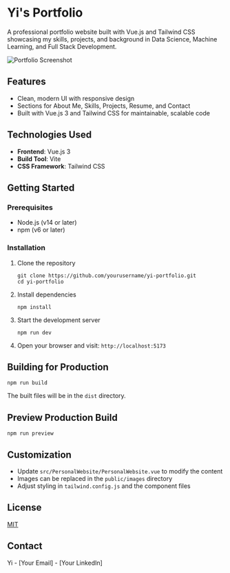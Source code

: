 # Yi's Portfolio

A professional portfolio website built with Vue.js and Tailwind CSS showcasing my skills, projects, and background in Data Science, Machine Learning, and Full Stack Development.

![Portfolio Screenshot](public/images/screenshot.png)

## Features

- Clean, modern UI with responsive design
- Sections for About Me, Skills, Projects, Resume, and Contact
- Built with Vue.js 3 and Tailwind CSS for maintainable, scalable code

## Technologies Used

- **Frontend**: Vue.js 3
- **Build Tool**: Vite
- **CSS Framework**: Tailwind CSS

## Getting Started

### Prerequisites

- Node.js (v14 or later)
- npm (v6 or later)

### Installation

1. Clone the repository
   ```
   git clone https://github.com/yourusername/yi-portfolio.git
   cd yi-portfolio
   ```

2. Install dependencies
   ```
   npm install
   ```

3. Start the development server
   ```
   npm run dev
   ```

4. Open your browser and visit: `http://localhost:5173`

## Building for Production

```
npm run build
```

The built files will be in the `dist` directory.

## Preview Production Build

```
npm run preview
```

## Customization

- Update `src/PersonalWebsite/PersonalWebsite.vue` to modify the content
- Images can be replaced in the `public/images` directory
- Adjust styling in `tailwind.config.js` and the component files

## License

[MIT](LICENSE)

## Contact

Yi - [Your Email] - [Your LinkedIn] 